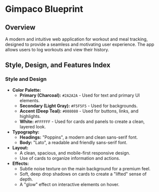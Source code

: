 # Gimpaco Blueprint

## Overview

A modern and intuitive web application for workout and meal tracking, designed to provide a seamless and motivating user experience. The app allows users to log workouts and view their history.

## Style, Design, and Features Index

### Style and Design

*   **Color Palette:**
    *   **Primary (Charcoal):** `#2A2A2A` - Used for text and primary UI elements.
    *   **Secondary (Light Gray):** `#F5F5F5` - Used for backgrounds.
    *   **Accent (Deep Teal):** `#008080` - Used for buttons, links, and highlights.
    *   **White:** `#FFFFFF` - Used for cards and panels to create a clean, layered look.
*   **Typography:**
    *   **Headings:** "Poppins", a modern and clean sans-serif font.
    *   **Body:** "Lato", a readable and friendly sans-serif font.
*   **Layout:**
    *   A clean, spacious, and mobile-first responsive design.
    *   Use of cards to organize information and actions.
*   **Effects:**
    *   Subtle noise texture on the main background for a premium feel.
    *   Soft, deep drop shadows on cards to create a "lifted" sense of depth.
    *   A "glow" effect on interactive elements on hover.

